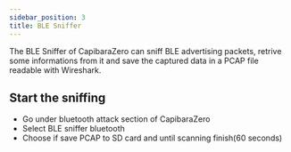 ```yaml
---
sidebar_position: 3 
title: BLE Sniffer
---
```


The BLE Sniffer of CapibaraZero can sniff BLE advertising packets, retrive some informations from it and save the captured data in a PCAP file readable with Wireshark.

## Start the sniffing

- Go under bluetooth attack section of CapibaraZero
- Select BLE sniffer bluetooth
- Choose if save PCAP to SD card and until scanning finish(60 seconds)
